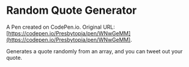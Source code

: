 # Random Quote Generator

A Pen created on CodePen.io. Original URL: [https://codepen.io/Presbytopia/pen/WNwGeMM](https://codepen.io/Presbytopia/pen/WNwGeMM).

Generates a quote randomly from an array, and you can tweet out your quote.
